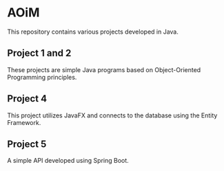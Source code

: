 # AOiM
This repository contains various projects developed in Java.

## Project 1 and 2
These projects are simple Java programs based on Object-Oriented Programming principles.

## Project 4
This project utilizes JavaFX and connects to the database using the Entity Framework.

## Project 5
A simple API developed using Spring Boot.
